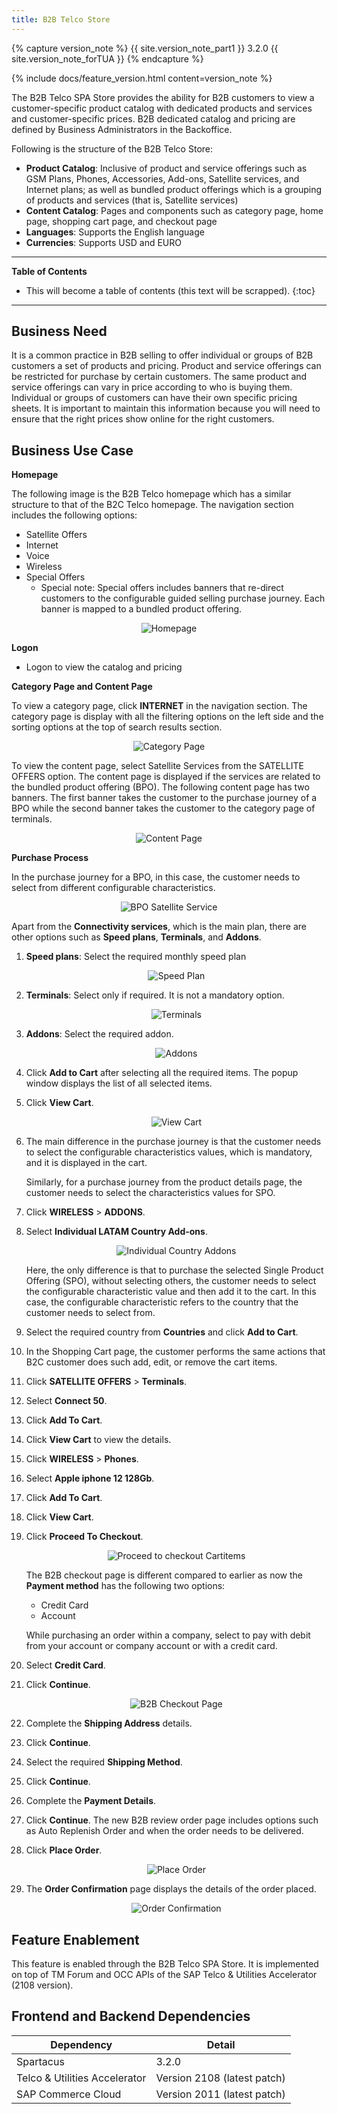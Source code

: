 ```yaml
---
title: B2B Telco Store
---
```


{% capture version_note %}
{{ site.version_note_part1 }} 3.2.0 {{ site.version_note_forTUA }}
{% endcapture %}

{% include docs/feature_version.html content=version_note %}

The B2B Telco SPA Store provides the ability for B2B customers to view a customer-specific product catalog with dedicated products and services and customer-specific prices. B2B dedicated catalog and pricing are defined by Business Administrators in the Backoffice.

Following is the structure of the B2B Telco Store:
-   **Product Catalog**: Inclusive of product and service offerings such as GSM Plans, Phones, Accessories, Add-ons, Satellite services, and Internet plans; as well as bundled product offerings which is a grouping of products and services (that is, Satellite services)    
-   **Content Catalog**: Pages and components such as category page, home page, shopping cart page, and checkout page
-   **Languages**: Supports the English language
-   **Currencies**: Supports USD and EURO

***

**Table of Contents**

- This will become a table of contents (this text will be scrapped).
{:toc}

***

## Business Need

It is a common practice in B2B selling to offer individual or groups of B2B customers a set of products and pricing. Product and service offerings can be restricted for purchase by certain customers. The same product and service offerings can vary in price according to who is buying them. Individual or groups of customers can have their own specific pricing sheets. It is important to maintain this information because you will need to ensure that the right prices show online for the right customers.

## Business Use Case

**Homepage**

The following image is the B2B Telco homepage which has a similar structure to that of the B2C Telco homepage. The navigation section includes the following options:

-   Satellite Offers
-	Internet
-	Voice
-	Wireless
-	Special Offers
    -   Special note: Special offers includes banners that re-direct customers to the configurable guided selling purchase journey. Each banner is mapped to a bundled product offering.

<p align="center"><img src="{{ site.baseurl }}/assets/images/telco/homepage.png" alt="Homepage"></p>

**Logon**
-	Logon to view the catalog and pricing 


**Category Page and Content Page**

To view a category page, click **INTERNET** in the navigation section. The category page is display with all the filtering options on the left side and the sorting options at the top of search results section.

<p align="center"><img src="{{ site.baseurl }}/assets/images/telco/category-page.png" alt="Category Page"></p>

To view the content page, select Satellite Services from the SATELLITE OFFERS option. The content page is displayed if the services are related to the bundled product offering (BPO). The following content page has two banners. The first banner takes the customer to the purchase journey of a BPO while the second banner takes the customer to the category page of terminals. 

<p align="center"><img src="{{ site.baseurl }}/assets/images/telco/content-page.png" alt="Content Page"></p>

**Purchase Process**

In the purchase journey for a BPO, in this case, the customer needs to select from different configurable characteristics.

<p align="center"><img src="{{ site.baseurl }}/assets/images/telco/bpo-satellite-service.png" alt="BPO Satellite Service"></p>


Apart from the **Connectivity services**, which is the main plan, there are other options such as **Speed plans**, **Terminals**, and **Addons**.

1.  **Speed plans**: Select the required monthly speed plan

    <p align="center"><img src="{{ site.baseurl }}/assets/images/telco/speed-plan.png" alt="Speed Plan"></p>

1.  **Terminals**: Select only if required. It is not a mandatory option.

    <p align="center"><img src="{{ site.baseurl }}/assets/images/telco/terminals.png" alt="Terminals"></p>

1.  **Addons**: Select the required addon. 

    <p align="center"><img src="{{ site.baseurl }}/assets/images/telco/addons.png" alt="Addons"></p>

1.  Click **Add to Cart** after selecting all the required items. The popup window displays the list of all selected items.

1.  Click **View Cart**.

    <p align="center"><img src="{{ site.baseurl }}/assets/images/telco/view-cart.png" alt="View Cart"></p>

1.  The main difference in the purchase journey is that the customer needs to select the configurable characteristics values, which is mandatory, and it is displayed in the cart.

    Similarly, for a purchase journey from the product details page, the customer needs to select the characteristics values for SPO. 

1.  Click **WIRELESS** > **ADDONS**.

1.  Select **Individual LATAM Country Add-ons**.

    <p align="center"><img src="{{ site.baseurl }}/assets/images/telco/individual-country-addons.png" alt="Individual Country Addons"></p>

    Here, the only difference is that to purchase the selected Single Product Offering (SPO), without selecting others, the customer needs to select the configurable characteristic value and then add it to the cart. In this case, the configurable characteristic refers to the country that the customer needs to select from.

1.  Select the required country from **Countries** and click **Add to Cart**.

1.  In the Shopping Cart page, the customer performs the same actions that B2C customer does such add, edit, or remove the cart items.

1.  Click **SATELLITE OFFERS** > **Terminals**.
1.  Select **Connect 50**.
1.  Click **Add To Cart**.
1.  Click **View Cart** to view the details.
1.  Click **WIRELESS** > **Phones**.
1.  Select **Apple iphone 12 128Gb**.
1.  Click **Add To Cart**.
1.  Click **View Cart**. 
1.  Click **Proceed To Checkout**.

    <p align="center"><img src="{{ site.baseurl }}/assets/images/telco/proceed-to-checkout-cartitems.png" alt="Proceed to checkout Cartitems"></p>

    The B2B checkout page is different compared to earlier as now the **Payment method** has the following two options:
    -   Credit Card
    -   Account

    While purchasing an order within a company, select to pay with debit from your account or company account or with a credit card.

1.  Select **Credit Card**.
1.  Click **Continue**.

    <p align="center"><img src="{{ site.baseurl }}/assets/images/telco/b2b-checkout-page.png" alt="B2B Checkout Page"></p>

1.  Complete the **Shipping Address** details. 
1.  Click **Continue**.
1.  Select the required **Shipping Method**.
1.  Click **Continue**.
1.  Complete the **Payment Details**.
1.	Click **Continue**. The new B2B review order page includes options such as Auto Replenish Order and when the order needs to be delivered.
1.  Click **Place Order**. 

    <p align="center"><img src="{{ site.baseurl }}/assets/images/telco/placeorder.png" alt="Place Order"></p>

1.  The **Order Confirmation** page displays the details of the order placed.

    <p align="center"><img src="{{ site.baseurl }}/assets/images/telco/orderconfirmation.png" alt="Order Confirmation"></p>

## Feature Enablement

This feature is enabled through the B2B Telco SPA Store. It is implemented on top of TM Forum and OCC APIs of the SAP Telco & Utilities Accelerator (2108 version).

## Frontend and Backend Dependencies

| Dependency                                	| Detail                                                 	|
|--------------------------------------------	|--------------------------------------------------------	|
| Spartacus                                     	| 3.2.0                                          	|
| Telco & Utilities Accelerator	             	| Version 2108 (latest patch)            	|
| SAP Commerce Cloud 	| Version 2011 (latest patch) 	|

